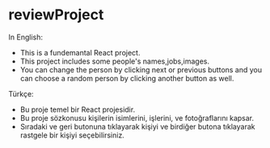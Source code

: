 # reviewProject
In English:

- This is a fundemantal React project.
- This project includes some people's names,jobs,images.
- You can change the person by clicking next or previous buttons and you can choose a random person by clicking another button as well.

Türkçe:

- Bu proje temel bir React projesidir.
- Bu proje sözkonusu kişilerin isimlerini, işlerini, ve fotoğraflarını kapsar.
- Sıradaki ve geri butonuna tıklayarak kişiyi ve birdiğer butona tıklayarak rastgele bir kişiyi seçebilirsiniz.
  
